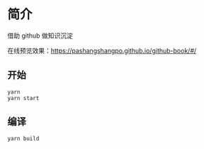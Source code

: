 # 简介

借助 github 做知识沉淀

在线预览效果：https://pashangshangpo.github.io/github-book/#/

## 开始

```
yarn
yarn start
```

## 编译

```
yarn build
```